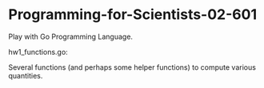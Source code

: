 Programming-for-Scientists-02-601
=================================

Play with Go Programming Language.

hw1_functions.go:

Several functions (and perhaps some helper functions) to compute various quantities.
